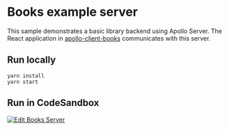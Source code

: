 # Books example server

This sample demonstrates a basic library backend using Apollo Server. The React application in [apollo-client-books](https://codesandbox.io/p/github/mujuni88/apollo-client-books/main) communicates with this server.

## Run locally

```shell
yarn install
yarn start
```

## Run in CodeSandbox

<a href="https://codesandbox.io/p/github/mujuni88/apollo-server-books/main?fontsize=14&hidenavigation=1&theme=dark">
  <img alt="Edit Books Server" src="https://codesandbox.io/static/img/play-codesandbox.svg">
</a>
